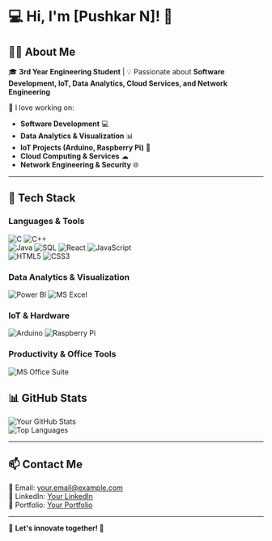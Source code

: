 # 💻 Hi, I'm [Pushkar N]! 🚀



## 👨‍🎓 About Me  
🎓 **3rd Year Engineering Student** | 💡 Passionate about **Software Development, IoT, Data Analytics, Cloud Services, and Network Engineering**  

🚀 I love working on:  
- **Software Development** 💻  
- **Data Analytics & Visualization** 📊  
- **IoT Projects (Arduino, Raspberry Pi)** 🔌  
- **Cloud Computing & Services** ☁  
- **Network Engineering & Security** 🌐  

---

## 🔧 Tech Stack  
### **Languages & Tools**  
![C](https://img.shields.io/badge/-C-00599C?style=flat&logo=c&logoColor=white)          ![C++](https://img.shields.io/badge/-C++-00599C?style=flat&logo=c%2B%2B&logoColor=white)  
![Java](https://img.shields.io/badge/-Java-007396?style=flat&logo=java&logoColor=white)          ![SQL](https://img.shields.io/badge/-SQL-4479A1?style=flat&logo=sqlite&logoColor=white) 
![React](https://img.shields.io/badge/-React-61DAFB?style=flat&logo=react&logoColor=black)              ![JavaScript](https://img.shields.io/badge/-JavaScript-F7DF1E?style=flat&logo=javascript&logoColor=black)  
![HTML5](https://img.shields.io/badge/-HTML5-E34F26?style=flat&logo=html5&logoColor=white)             ![CSS3](https://img.shields.io/badge/-CSS3-1572B6?style=flat&logo=css3&logoColor=white)  

### **Data Analytics & Visualization**  
![Power BI](https://img.shields.io/badge/-PowerBI-F2C811?style=flat&logo=powerbi&logoColor=black)   ![MS Excel](https://img.shields.io/badge/-MS%20Excel-217346?style=flat&logo=microsoft-excel&logoColor=white)  

### **IoT & Hardware**  
![Arduino](https://img.shields.io/badge/-Arduino-00979D?style=flat&logo=arduino&logoColor=white)     ![Raspberry Pi](https://img.shields.io/badge/-RaspberryPi-C51A4A?style=flat&logo=raspberrypi&logoColor=white)  

### **Productivity & Office Tools**  
![MS Office Suite](https://img.shields.io/badge/-MS%20Office-D83B01?style=flat&logo=microsoft-office&logoColor=white)  


## 📊 GitHub Stats  
![Your GitHub Stats](https://github-readme-stats.vercel.app/api?username=Pnarayan-3&show_icons=true&theme=radical)  
![Top Languages](https://github-readme-stats.vercel.app/api/top-langs/?username=Pnarayan-3&layout=compact&theme=radical)  


---

## 📫 Contact Me  
📧 Email: your.email@example.com  
💼 LinkedIn: [Your LinkedIn](https://www.linkedin.com/in/your-profile/)  
🔗 Portfolio: [Your Portfolio](https://yourportfolio.com/)  

---

🌟 **Let's innovate together! 🚀**  

